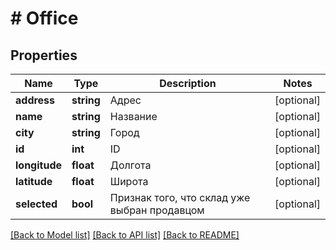 # # Office

## Properties

Name | Type | Description | Notes
------------ | ------------- | ------------- | -------------
**address** | **string** | Адрес | [optional]
**name** | **string** | Название | [optional]
**city** | **string** | Город | [optional]
**id** | **int** | ID | [optional]
**longitude** | **float** | Долгота | [optional]
**latitude** | **float** | Широта | [optional]
**selected** | **bool** | Признак того, что склад уже выбран продавцом | [optional]

[[Back to Model list]](../../README.md#models) [[Back to API list]](../../README.md#endpoints) [[Back to README]](../../README.md)
